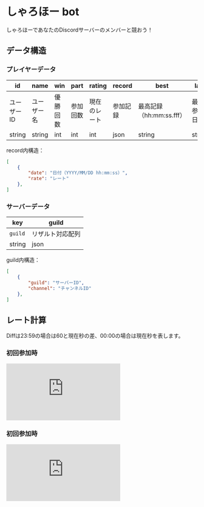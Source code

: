 # しゃろほー bot

しゃろほーであなたのDiscordサーバーのメンバーと競おう！

## データ構造

### プレイヤーデータ

| id     | name   | win | part | rating | record | best   | last   |
| ------ | ------ | --- | ---- | ------ | ------ | ------ | ------ |
| ユーザーID | ユーザー名 | 優勝回数 | 参加回数 | 現在のレート | 参加記録 | 最高記録（hh:mm:ss.fff） | 最終参加日時 |
| string | string | int | int  | int    | json   | string | string |

record内構造：

```json
[
    {
        "date": "日付（YYYY/MM/DD hh:mm:ss）",
        "rate": "レート"
    },
]
```

### サーバーデータ

| key     | guild   |
| ------ | ------ |
| `guild` | リザルト対応配列 |
| string | json |

guild内構造：

```json
[
    {
        "guild": "サーバーID",
        "channel": "チャンネルID"
    },
]
```

## レート計算

Diffは23:59の場合は60と現在秒の差、00:00の場合は現在秒を表します。

### 初回参加時

![first time](https://latex.codecogs.com/gif.latex?%5Cbg_white%20Rate%20%3D%20%5Cleft%20%7C%5Cfrac%7B6200%7D%7BDiff%20&plus;%202.1%7D%20%5Cright%7C)

### 初回参加時

![first time](https://latex.codecogs.com/gif.latex?%5Cbg_white%20Rate%20%3D%20%5Cleft%20%7C%5Cfrac%7B6000%7D%7BDiff%20&plus;%201.98%7D%20%5Cright%7C)
